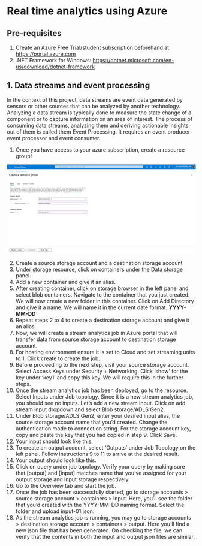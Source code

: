 # Real time analytics using Azure

## Pre-requisites
1.  Create an Azure Free Trial/student subscription beforehand at https://portal.azure.com
2. .NET Framework for Windows: https://dotnet.microsoft.com/en-us/download/dotnet-framework

## 1. Data streams and event processing

In the context of this project, data streams are event data generated by sensors or other sources that can be analyzed by another technology. Analyzing a data stream is typically done to measure the state change of a component or to capture information on an area of interest. The process of consuming data streams, analyzing them and deriving actionable insights out of them is called them Event Processing. It requires an event producer event processor and event consumer. 

1. Once you have access to your azure subscription, create a resource group!

![alt text](ref/img1.png)

2. Create a source storage account and a destination storage account
3. Under storage resource, click on containers under the Data storage panel. 
4. Add a new container and give it an alias.
5. After creating container, click on storage browser in the left panel and select blob containers. Navigate to the container that you just created. We will now create a new folder in this container. Click on Add Directory and give it a name. We will name it in the current date format. **YYYY-MM-DD**
6. Repeat steps 2 to 4 to create a destination storage account and give it an alias.
7. Now, we will create a stream analytics job in Azure portal that will transfer data from source storage account to destination storage account. 
8. For hosting environment ensure it is set to Cloud and set streaming units to 1. Click create to create the job. 
9. Before proceeding to the next step, visit your source storage account. Select Access Keys under Security + Networking. Click ‘show’ for the key under ‘key1’ and copy this key. We will require this in the further steps.
10. Once the stream analytics job has been deployed, go to the resource. Select Inputs under Job topology. Since it is a new stream analytics job, you should see no inputs. Let’s add a new stream input. Click on add stream input dropdown and select Blob storage/ADLS Gen2. 
11. Under Blob storage/ADLS Gen2, enter your desired input alias, the source storage account name that you’d created. Change the authentication mode to connection string. For the storage account key, copy and paste the key that you had copied in step 9. Click Save.
12. Your input should look like this.
13. To create an output account, select ‘Outputs’ under Job Topology on the left panel. Follow instructions 9 to 11 to arrive at the desired result.
14. Your output should look like this.
15. Click on query under job topology. Verify your query by making sure that [output] and [input] matches name that you’ve assigned for your output storage and input storage respectively.
16. Go to the Overview tab and start the job.
17. Once the job has been successfully started, go to storage accounts > source storage account > containers > input. Here, you’ll see the folder that you’d created with the YYYY-MM-DD naming format. Select the folder and upload input-01.json. 
18. As the stream analytics job is running, you may go to storage accounts > destination storage account > containers > output. Here you’ll find a new json file that has been generated. On checking the file, we can verify that the contents in both the input and output json files are similar.  
